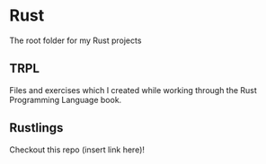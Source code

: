 # Rust
The root folder for my Rust projects

## TRPL
Files and exercises which I created while working through the Rust Programming Language book.

## Rustlings
Checkout this repo (insert link here)!